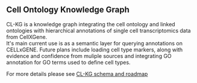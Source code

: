 ## Cell Ontology Knowledge Graph

CL-KG is a knowledge graph integrating the cell ontology and linked ontologies with hierarchical annotations of single cell transcriptomics data from CellXGene.  
It's main current use is as a semantic layer for querying annotations on CELLxGENE.  Future plans include loading cell type markers, along with evidence and confidence from muliple sources and integrating GO annotation for GO terms used to define cell types.

For more details please see [CL-KG schema and roadmap](https://docs.google.com/document/d/1CIvy_NV1poK1wK-lY9E_sksOIRDxMyyBc-ZZLzD8OrM/edit#heading=h.vq3lz7r6domf)
